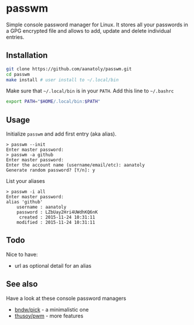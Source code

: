 # passwm
Simple console password manager for Linux.
It stores all your passwords in a GPG encrypted file and allows to add, update
and delete individual entries.

## Installation
```bash
git clone https://github.com/aanatoly/passwm.git
cd passwm
make install # user install to ~/.local/bin
```

Make sure that `~/.local/bin` is in your `PATH`. Add this line to `~/.bashrc`
```bash
export PATH="$HOME/.local/bin:$PATH"
```

## Usage
Initialize `passwm` and add first entry (aka alias).
```
> passwm --init
Enter master password:
> passwm -a github
Enter master password: 
Enter the account name (username/email/etc): aanatoly
Generate random password? [Y/n]: y
```

List your aliases
```
> passwm -i all
Enter master password: 
alias 'github'
    username : aanatoly
    password : LZbUay2Hri4UWdhKQ6nK
     created : 2015-11-24 10:31:11
    modified : 2015-11-24 10:31:11
```



## Todo
Nice to have:

 * url as optional detail for an alias

## See also
Have a look at these console password managers

 * [bndw/pick](https://github.com/bndw/pick) - a minimalistic one
 * [thusoy/pwm](https://github.com/thusoy/pwm) - more features
